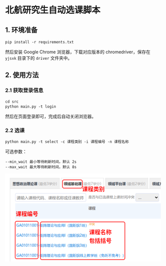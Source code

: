 # 北航研究生自动选课脚本

## 1. 环境准备

```shell
pip install -r requirements.txt
```

然后安装 Google Chrome 浏览器，下载对应版本的 chromedriver，保存在 `yjsxk` 目录下的 `driver` 文件夹中。

## 2. 使用方法

### 2.1 获取登录信息

```shell
cd src
python main.py -t login
```

然后在页面登录即可，完成后自动关闭浏览器。

### 2.2 选课

```shell
python main.py -t select -c 课程类别 -i 课程编号 -n 课程名称 
```

可选参数：
```text
--min_wait 最小等待刷新时间，默认 2s
--max_wait 最大等待刷新时间，默认 8s
```

![](assets/fig.png)
